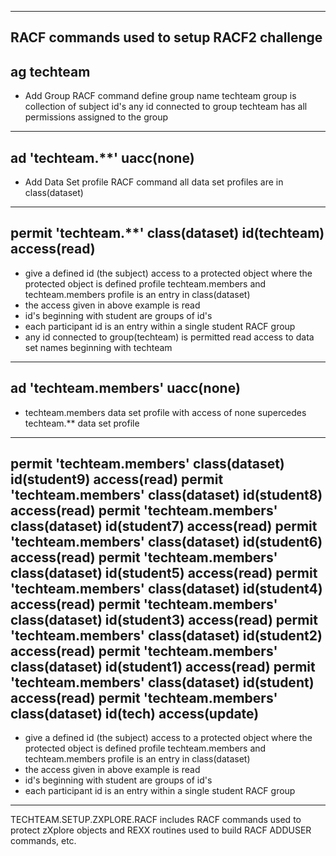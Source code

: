 -------------------------------------------------------------------
RACF commands used to setup RACF2 challenge
-------------------------------------------------------------------
ag techteam
-------------------------------------------------------------------
   - Add Group RACF command define group name techteam
       group is collection of subject id's
       any id connected to group techteam has all permissions
       assigned to the group
-------------------------------------------------------------------
ad 'techteam.**' uacc(none)
-------------------------------------------------------------------
   - Add Data Set profile RACF command
       all data set profiles are in class(dataset)
-------------------------------------------------------------------
permit 'techteam.**' class(dataset) id(techteam) access(read)
-------------------------------------------------------------------
  - give a defined id (the subject) access to a protected object
    where the protected object is defined profile techteam.members
    and techteam.members profile is an entry in class(dataset)
  - the access given in above example is read
  - id's beginning with student are groups of id's
  - each participant id is an entry within a single student RACF group
  - any id connected to group(techteam) is permitted read access
     to data set names beginning with techteam
-------------------------------------------------------------------
ad 'techteam.members' uacc(none)
-------------------------------------------------------------------
   - techteam.members data set profile with access of none
     supercedes techteam.** data set profile
-------------------------------------------------------------------
permit 'techteam.members' class(dataset) id(student9) access(read)
permit 'techteam.members' class(dataset) id(student8) access(read)
permit 'techteam.members' class(dataset) id(student7) access(read)
permit 'techteam.members' class(dataset) id(student6) access(read)
permit 'techteam.members' class(dataset) id(student5) access(read)
permit 'techteam.members' class(dataset) id(student4) access(read)
permit 'techteam.members' class(dataset) id(student3) access(read)
permit 'techteam.members' class(dataset) id(student2) access(read)
permit 'techteam.members' class(dataset) id(student1) access(read)
permit 'techteam.members' class(dataset) id(student)  access(read)
permit 'techteam.members' class(dataset) id(tech)     access(update)
-------------------------------------------------------------------
  - give a defined id (the subject) access to a protected object
    where the protected object is defined profile techteam.members
    and techteam.members profile is an entry in class(dataset)
  - the access given in above example is read
  - id's beginning with student are groups of id's
  - each participant id is an entry within a single student RACF group
-------------------------------------------------------------------
TECHTEAM.SETUP.ZXPLORE.RACF
    includes RACF commands used to protect zXplore objects
    and REXX routines used to build RACF ADDUSER commands, etc.
